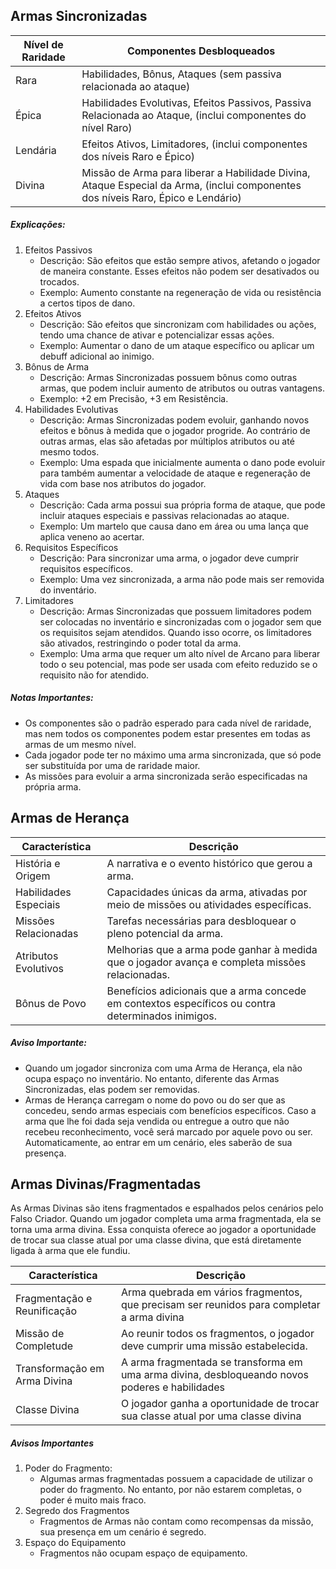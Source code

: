 ## Armas Sincronizadas

| Nível de Raridade | Componentes Desbloqueados                                                                                                        |
| ----------------- | -------------------------------------------------------------------------------------------------------------------------------- |
| Rara              | Habilidades, Bônus, Ataques (sem passiva relacionada ao ataque)                                                                  |
| Épica             | Habilidades Evolutivas, Efeitos Passivos, Passiva Relacionada ao Ataque, (inclui componentes do nível Raro)                      |
| Lendária          | Efeitos Ativos, Limitadores, (inclui componentes dos níveis Raro e Épico)                                                        |
| Divina            | Missão de Arma para liberar a Habilidade Divina, Ataque Especial da Arma, (inclui componentes dos níveis Raro, Épico e Lendário) |
##### Explicações:
1. Efeitos Passivos
   - Descrição: São efeitos que estão sempre ativos, afetando o jogador de maneira constante. Esses efeitos não podem ser desativados ou trocados.
   - Exemplo: Aumento constante na regeneração de vida ou resistência a certos tipos de dano.
2. Efeitos Ativos
   - Descrição: São efeitos que sincronizam com habilidades ou ações, tendo uma chance de ativar e potencializar essas ações.
   - Exemplo: Aumentar o dano de um ataque específico ou aplicar um debuff adicional ao inimigo.
3. Bônus de Arma
   - Descrição: Armas Sincronizadas possuem bônus como outras armas, que podem incluir aumento de atributos ou outras vantagens.
   - Exemplo: +2 em Precisão, +3 em Resistência.
4. Habilidades Evolutivas
   - Descrição: Armas Sincronizadas podem evoluir, ganhando novos efeitos e bônus à medida que o jogador progride. Ao contrário de outras armas, elas são afetadas por múltiplos atributos ou até mesmo todos.
   - Exemplo: Uma espada que inicialmente aumenta o dano pode evoluir para também aumentar a velocidade de ataque e regeneração de vida com base nos atributos do jogador.
5. Ataques
   - Descrição: Cada arma possui sua própria forma de ataque, que pode incluir ataques especiais e passivas relacionadas ao ataque.
   - Exemplo: Um martelo que causa dano em área ou uma lança que aplica veneno ao acertar.
6. Requisitos Específicos
   - Descrição: Para sincronizar uma arma, o jogador deve cumprir requisitos específicos.
   - Exemplo: Uma vez sincronizada, a arma não pode mais ser removida do inventário.
7. Limitadores
   - Descrição: Armas Sincronizadas que possuem limitadores podem ser colocadas no inventário e sincronizadas com o jogador sem que os requisitos sejam atendidos. Quando isso ocorre, os limitadores são ativados, restringindo o poder total da arma.
   - Exemplo: Uma arma que requer um alto nível de Arcano para liberar todo o seu potencial, mas pode ser usada com efeito reduzido se o requisito não for atendido.
##### Notas Importantes:
- Os componentes são o padrão esperado para cada nível de raridade, mas nem todos os componentes podem estar presentes em todas as armas de um mesmo nível.
- Cada jogador pode ter no máximo uma arma sincronizada, que só pode ser substituída por uma de raridade maior.
- As missões para evoluir a arma sincronizada serão especificadas na própria arma.

## Armas de Herança

| Característica        | Descrição                                                                                          |
| --------------------- | -------------------------------------------------------------------------------------------------- |
| História e Origem     | A narrativa e o evento histórico que gerou a arma.                                                 |
| Habilidades Especiais | Capacidades únicas da arma, ativadas por meio de missões ou atividades específicas.                |
| Missões Relacionadas  | Tarefas necessárias para desbloquear o pleno potencial da arma.                                    |
| Atributos Evolutivos  | Melhorias que a arma pode ganhar à medida que o jogador avança e completa missões relacionadas.    |
| Bônus de Povo         | Benefícios adicionais que a arma concede em contextos específicos ou contra determinados inimigos. |
##### Aviso Importante:
- Quando um jogador sincroniza com uma Arma de Herança, ela não ocupa espaço no inventário. No entanto, diferente das Armas Sincronizadas, elas podem ser removidas.
- Armas de Herança carregam o nome do povo ou do ser que as concedeu, sendo armas especiais com benefícios específicos. Caso a arma que lhe foi dada seja vendida ou entregue a outro que não recebeu reconhecimento, você será marcado por aquele povo ou ser. Automaticamente, ao entrar em um cenário, eles saberão de sua presença.

## Armas Divinas/Fragmentadas
As Armas Divinas são itens fragmentados e espalhados pelos cenários pelo Falso Criador. Quando um jogador completa uma arma fragmentada, ela se torna uma arma divina. Essa conquista oferece ao jogador a oportunidade de trocar sua classe atual por uma classe divina, que está diretamente ligada à arma que ele fundiu.

| Característica               | Descrição                                                                                      |
| ---------------------------- | ---------------------------------------------------------------------------------------------- |
| Fragmentação e Reunificação  | Arma quebrada em vários fragmentos, que precisam ser reunidos para completar a arma divina     |
| Missão de Completude         | Ao reunir todos os fragmentos, o jogador deve cumprir uma missão estabelecida.                 |
| Transformação em Arma Divina | A arma fragmentada se transforma em uma arma divina, desbloqueando novos poderes e habilidades |
| Classe Divina                | O jogador ganha a oportunidade de trocar sua classe atual por uma classe divina                |
##### Avisos Importantes
1. Poder do Fragmento:
   - Algumas armas fragmentadas possuem a capacidade de utilizar o poder do fragmento. No entanto, por não estarem completas, o poder é muito mais fraco.
2. Segredo dos Fragmentos
   - Fragmentos de Armas não contam como recompensas da missão, sua presença em um cenário é segredo.
3. Espaço do Equipamento
   - Fragmentos não ocupam espaço de equipamento.
